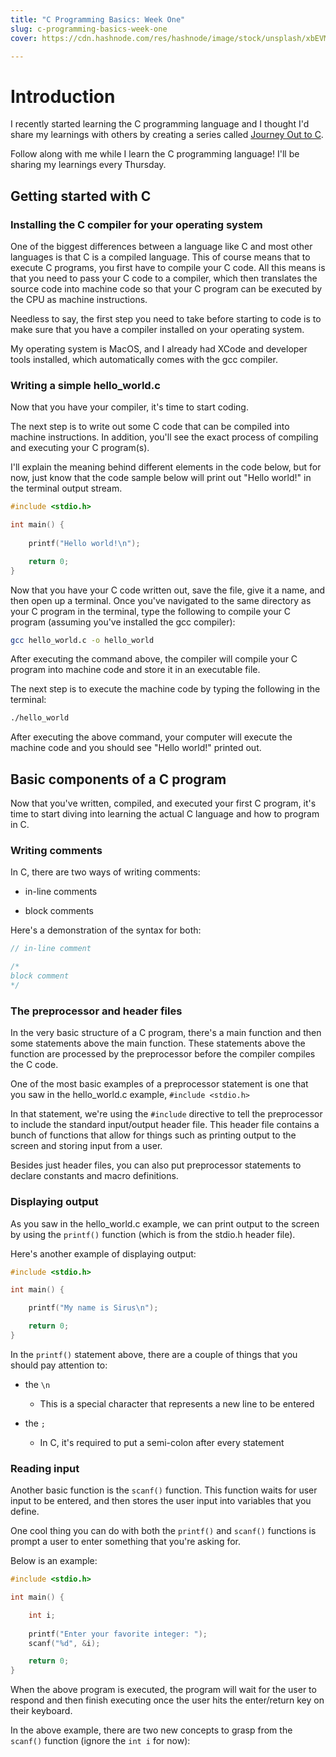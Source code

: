 ```yaml
---
title: "C Programming Basics: Week One"
slug: c-programming-basics-week-one
cover: https://cdn.hashnode.com/res/hashnode/image/stock/unsplash/xbEVM6oJ1Fs/upload/7af309db2bc34c69904942ebd1f02a1f.jpeg

---
```


# Introduction

I recently started learning the C programming language and I thought I'd share my learnings with others by creating a series called [Journey Out to C](https://scrappedscript.com/series/journey-out-to-c).

Follow along with me while I learn the C programming language! I'll be sharing my learnings every Thursday.

## Getting started with C

### Installing the C compiler for your operating system

One of the biggest differences between a language like C and most other languages is that C is a compiled language. This of course means that to execute C programs, you first have to compile your C code. All this means is that you need to pass your C code to a compiler, which then translates the source code into machine code so that your C program can be executed by the CPU as machine instructions.

Needless to say, the first step you need to take before starting to code is to make sure that you have a compiler installed on your operating system.

My operating system is MacOS, and I already had XCode and developer tools installed, which automatically comes with the gcc compiler.

### Writing a simple hello\_world.c

Now that you have your compiler, it's time to start coding.

The next step is to write out some C code that can be compiled into machine instructions. In addition, you'll see the exact process of compiling and executing your C program(s).

I'll explain the meaning behind different elements in the code below, but for now, just know that the code sample below will print out "Hello world!" in the terminal output stream.

```c
#include <stdio.h>

int main() {
    
    printf("Hello world!\n");

    return 0;
}
```

Now that you have your C code written out, save the file, give it a name, and then open up a terminal. Once you've navigated to the same directory as your C program in the terminal, type the following to compile your C program (assuming you've installed the gcc compiler):

```bash
gcc hello_world.c -o hello_world
```

After executing the command above, the compiler will compile your C program into machine code and store it in an executable file.

The next step is to execute the machine code by typing the following in the terminal:

```bash
./hello_world
```

After executing the above command, your computer will execute the machine code and you should see "Hello world!" printed out.

## Basic components of a C program

Now that you've written, compiled, and executed your first C program, it's time to start diving into learning the actual C language and how to program in C.

### Writing comments

In C, there are two ways of writing comments:

* in-line comments
    
* block comments
    

Here's a demonstration of the syntax for both:

```c
// in-line comment

/* 
block comment
*/
```

### The preprocessor and header files

In the very basic structure of a C program, there's a main function and then some statements above the main function. These statements above the function are processed by the preprocessor before the compiler compiles the C code.

One of the most basic examples of a preprocessor statement is one that you saw in the hello\_world.c example, `#include <stdio.h>`

In that statement, we're using the `#include` directive to tell the preprocessor to include the standard input/output header file. This header file contains a bunch of functions that allow for things such as printing output to the screen and storing input from a user.

Besides just header files, you can also put preprocessor statements to declare constants and macro definitions.

### Displaying output

As you saw in the hello\_world.c example, we can print output to the screen by using the `printf()` function (which is from the stdio.h header file).

Here's another example of displaying output:

```c
#include <stdio.h>

int main() {

    printf("My name is Sirus\n");

    return 0;
}
```

In the `printf()` statement above, there are a couple of things that you should pay attention to:

* the `\n`
    
    * This is a special character that represents a new line to be entered
        
* the `;`
    
    * In C, it's required to put a semi-colon after every statement
        

### Reading input

Another basic function is the `scanf()` function. This function waits for user input to be entered, and then stores the user input into variables that you define.

One cool thing you can do with both the `printf()` and `scanf()` functions is prompt a user to enter something that you're asking for.

Below is an example:

```c
#include <stdio.h>

int main() {

    int i;
    
    printf("Enter your favorite integer: ");
    scanf("%d", &i);

    return 0;
}
```

When the above program is executed, the program will wait for the user to respond and then finish executing once the user hits the enter/return key on their keyboard.

In the above example, there are two new concepts to grasp from the `scanf()` function (ignore the `int i` for now):